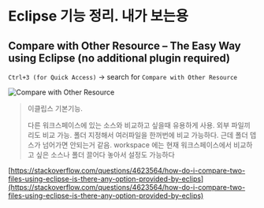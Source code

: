 
# Eclipse 기능 정리. 내가 보는용

##  Compare with Other Resource – The Easy Way using Eclipse (no additional plugin required)

`Ctrl+3 (for Quick Access)` -> search for `Compare with Other Resource`

![Compare with Other Resource](https://i.stack.imgur.com/5Rfmi.png)

> 이클립스 기본기능.
> 
> 다른 워크스페이스에 있는 소스와 비교하고 싶을때 유용하게 사용.  외부 파일끼리도 비교 가능.  폴더 지정해서 여러파일을
> 한꺼번에 비교 가능하다.  근데 폴더 뎁스가 넘어가면 안되는거 같음.  workspace 에는 현재 워크스페이스에서 비교하고
> 싶은 소스나 폴더 끌어다 놓아서 설정도 가능하다

[https://stackoverflow.com/questions/4623564/how-do-i-compare-two-files-using-eclipse-is-there-any-option-provided-by-eclips](https://stackoverflow.com/questions/4623564/how-do-i-compare-two-files-using-eclipse-is-there-any-option-provided-by-eclips)
<!--stackedit_data:
eyJoaXN0b3J5IjpbMTc5NDE4MTIzNywtMTcyNDEzMjA4OF19
-->